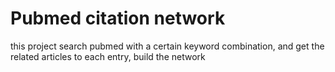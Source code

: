 Pubmed citation network
=======================


this project search pubmed with a certain keyword combination, and get the
related articles to each entry, build the network

